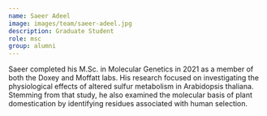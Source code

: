 ```yaml
---
name: Saeer Adeel
image: images/team/saeer-adeel.jpg
description: Graduate Student
role: msc
group: alumni
---
```


Saeer completed his M.Sc. in Molecular Genetics in 2021 as a member of both the Doxey and Moffatt labs. His research focused on investigating the physiological effects of altered sulfur metabolism in Arabidopsis thaliana. Stemming from that study, he also examined the molecular basis of plant domestication by identifying residues associated with human selection.
